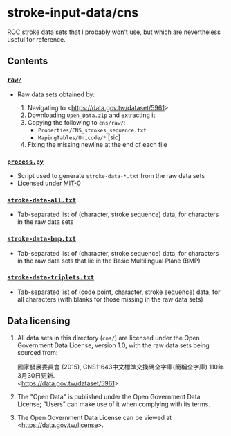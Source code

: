 # stroke-input-data/cns

ROC stroke data sets that I probably won't use,
but which are nevertheless useful for reference.


## Contents

### [`raw/`]

- Raw data sets obtained by:

  1. Navigating to <<https://data.gov.tw/dataset/5961>>
  2. Downloading `Open_Data.zip` and extracting it
  3. Copying the following to `cns/raw/`:
     - `Properties/CNS_strokes_sequence.txt`
     - `MapingTables/Unicode/*` [sic]
  4. Fixing the missing newline at the end of each file

### [`process.py`]

- Script used to generate `stroke-data-*.txt` from the raw data sets
- Licensed under [MIT-0]

### [`stroke-data-all.txt`]

- Tab-separated list of (character, stroke sequence) data,
  for characters in the raw data sets

### [`stroke-data-bmp.txt`]

- Tab-separated list of (character, stroke sequence) data,
  for characters in the raw data sets
  that lie in the Basic Multilingual Plane (BMP)

### [`stroke-data-triplets.txt`]

- Tab-separated list of (code point, character, stroke sequence) data,
  for all characters (with blanks for those missing in the raw data sets)

[`raw/`]: cns/raw
[`process.py`]: cns/process.py
[`stroke-data-all.txt`]: cns/stroke-data-all.txt
[`stroke-data-bmp.txt`]: cns/stroke-data-bmp.txt
[`stroke-data-triplets.txt`]: cns/stroke-data-triplets.txt
[MIT-0]: https://spdx.org/licenses/MIT-0


## Data licensing

1. All data sets in this directory (`cns/`) are licensed
   under the Open Government Data License, version 1.0,
   with the raw data sets being sourced from:

   國家發展委員會 (2015), CNS11643中文標準交換碼全字庫(簡稱全字庫) 110年3月30日更新. <br>
   <<https://data.gov.tw/dataset/5961>>

2. The "Open Data" is published under the Open Government Data License;
   "Users" can make use of it when complying with its terms.

3. The Open Government Data License can be viewed
   at <<https://data.gov.tw/license>>.
